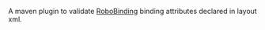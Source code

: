 A maven plugin to validate [RoboBinding](http://robobinding.org) binding attributes declared in layout xml.
